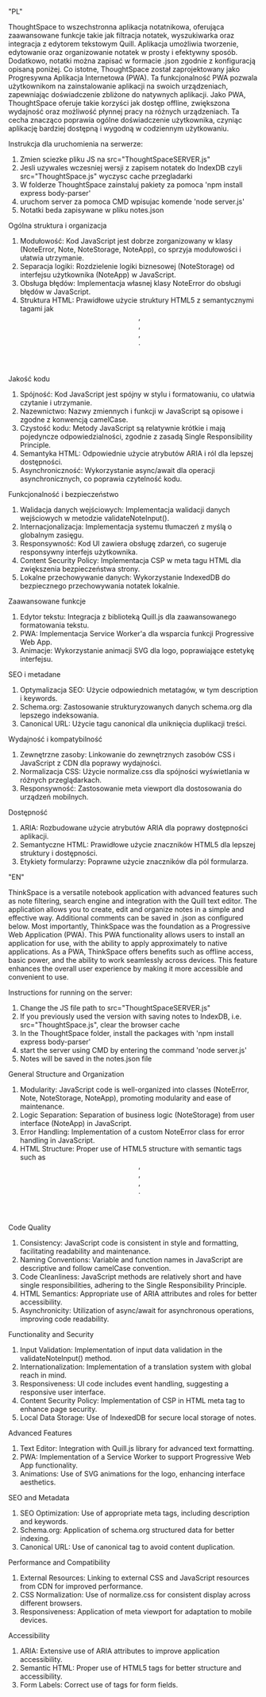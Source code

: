 "PL"

ThoughtSpace to wszechstronna aplikacja notatnikowa, oferująca zaawansowane funkcje takie jak filtracja notatek, wyszukiwarka oraz integracja z edytorem tekstowym Quill. Aplikacja umożliwia tworzenie, edytowanie oraz organizowanie notatek w prosty i efektywny sposób. Dodatkowo, notatki można zapisać w formacie .json zgodnie z konfiguracją opisaną poniżej.
Co istotne, ThoughtSpace został zaprojektowany jako Progresywna Aplikacja Internetowa (PWA). Ta funkcjonalność PWA pozwala użytkownikom na zainstalowanie aplikacji na swoich urządzeniach, zapewniając doświadczenie zbliżone do natywnych aplikacji. Jako PWA, ThoughtSpace oferuje takie korzyści jak dostęp offline, zwiększona wydajność oraz możliwość płynnej pracy na różnych urządzeniach. Ta cecha znacząco poprawia ogólne doświadczenie użytkownika, czyniąc aplikację bardziej dostępną i wygodną w codziennym użytkowaniu.

Instrukcja dla uruchomienia na serwerze:

1. Zmien sciezke pliku JS na src="ThoughtSpaceSERVER.js"
2. Jesli uzywales wczesniej wersji z zapisem notatek do IndexDB czyli src="ThoughtSpace.js" wyczysc cache przegladarki
3. W folderze ThoughtSpace zainstaluj pakiety za pomoca 'npm install express body-parser'
4. uruchom server za pomoca CMD wpisujac komende 'node server.js'
5. Notatki beda zapisywane w pliku notes.json

Ogólna struktura i organizacja

1. Modułowość: Kod JavaScript jest dobrze zorganizowany w klasy (NoteError, Note, NoteStorage, NoteApp), co sprzyja modułowości i 
   ułatwia utrzymanie.
2. Separacja logiki: Rozdzielenie logiki biznesowej (NoteStorage) od interfejsu użytkownika (NoteApp) w JavaScript.
3. Obsługa błędów: Implementacja własnej klasy NoteError do obsługi błędów w JavaScript.
4. Struktura HTML: Prawidłowe użycie struktury HTML5 z semantycznymi tagami jak <header>, <main>, <section>, <footer>.

Jakość kodu

1. Spójność: Kod JavaScript jest spójny w stylu i formatowaniu, co ułatwia czytanie i utrzymanie.
2. Nazewnictwo: Nazwy zmiennych i funkcji w JavaScript są opisowe i zgodne z konwencją camelCase.
3. Czystość kodu: Metody JavaScript są relatywnie krótkie i mają pojedyncze odpowiedzialności, zgodnie z zasadą
   Single Responsibility Principle.
4. Semantyka HTML: Odpowiednie użycie atrybutów ARIA i ról dla lepszej dostępności.
5. Asynchroniczność: Wykorzystanie async/await dla operacji asynchronicznych, co poprawia czytelność kodu.

Funkcjonalność i bezpieczeństwo

1. Walidacja danych wejściowych: Implementacja walidacji danych wejściowych w metodzie validateNoteInput().
2. Internacjonalizacja: Implementacja systemu tłumaczeń z myślą o globalnym zasięgu.
3. Responsywność: Kod UI zawiera obsługę zdarzeń, co sugeruje responsywny interfejs użytkownika.
4. Content Security Policy: Implementacja CSP w meta tagu HTML dla zwiększenia bezpieczeństwa strony.
5. Lokalne przechowywanie danych: Wykorzystanie IndexedDB do bezpiecznego przechowywania notatek lokalnie.

Zaawansowane funkcje

1. Edytor tekstu: Integracja z biblioteką Quill.js dla zaawansowanego formatowania tekstu.
2. PWA: Implementacja Service Worker'a dla wsparcia funkcji Progressive Web App.
3. Animacje: Wykorzystanie animacji SVG dla logo, poprawiające estetykę interfejsu.

SEO i metadane

1. Optymalizacja SEO: Użycie odpowiednich metatagów, w tym description i keywords.
2. Schema.org: Zastosowanie strukturyzowanych danych schema.org dla lepszego indeksowania.
3. Canonical URL: Użycie tagu canonical dla uniknięcia duplikacji treści.

Wydajność i kompatybilność

1. Zewnętrzne zasoby: Linkowanie do zewnętrznych zasobów CSS i JavaScript z CDN dla poprawy wydajności.
2. Normalizacja CSS: Użycie normalize.css dla spójności wyświetlania w różnych przeglądarkach.
3. Responsywność: Zastosowanie meta viewport dla dostosowania do urządzeń mobilnych.

Dostępność

1. ARIA: Rozbudowane użycie atrybutów ARIA dla poprawy dostępności aplikacji.
2. Semantyczne HTML: Prawidłowe użycie znaczników HTML5 dla lepszej struktury i dostępności.
3. Etykiety formularzy: Poprawne użycie znaczników <label> dla pól formularza.

"EN"

ThinkSpace is a versatile notebook application with advanced features such as note filtering, search engine and integration with the Quill text editor. The application allows you to create, edit and organize notes in a simple and effective way. Additional comments can be saved in .json as configured below.
Most importantly, ThinkSpace was the foundation as a Progressive Web Application (PWA). This PWA functionality allows users to install an application for use, with the ability to apply approximately to native applications. As a PWA, ThinkSpace offers benefits such as offline access, basic power, and the ability to work seamlessly across devices. This feature enhances the overall user experience by making it more accessible and convenient to use.

Instructions for running on the server:

1. Change the JS file path to src="ThoughtSpaceSERVER.js"
2. If you previously used the version with saving notes to IndexDB, i.e. src="ThoughtSpace.js", clear the browser cache
3. In the ThoughtSpace folder, install the packages with 'npm install express body-parser'
4. start the server using CMD by entering the command 'node server.js'
5. Notes will be saved in the notes.json file

General Structure and Organization

1. Modularity: JavaScript code is well-organized into classes (NoteError, Note, NoteStorage, NoteApp), promoting modularity and ease
   of maintenance.
2. Logic Separation: Separation of business logic (NoteStorage) from user interface (NoteApp) in JavaScript.
3. Error Handling: Implementation of a custom NoteError class for error handling in JavaScript.
4. HTML Structure: Proper use of HTML5 structure with semantic tags such as <header>, <main>, <section>, <footer>.

Code Quality

1. Consistency: JavaScript code is consistent in style and formatting, facilitating readability and maintenance.
2. Naming Conventions: Variable and function names in JavaScript are descriptive and follow camelCase convention.
3. Code Cleanliness: JavaScript methods are relatively short and have single responsibilities, adhering to the
   Single Responsibility Principle.
4. HTML Semantics: Appropriate use of ARIA attributes and roles for better accessibility.
5. Asynchronicity: Utilization of async/await for asynchronous operations, improving code readability.

Functionality and Security

1. Input Validation: Implementation of input data validation in the validateNoteInput() method.
2. Internationalization: Implementation of a translation system with global reach in mind.
3. Responsiveness: UI code includes event handling, suggesting a responsive user interface.
4. Content Security Policy: Implementation of CSP in HTML meta tag to enhance page security.
5. Local Data Storage: Use of IndexedDB for secure local storage of notes.

Advanced Features

1. Text Editor: Integration with Quill.js library for advanced text formatting.
2. PWA: Implementation of a Service Worker to support Progressive Web App functionality.
3. Animations: Use of SVG animations for the logo, enhancing interface aesthetics.

SEO and Metadata

1. SEO Optimization: Use of appropriate meta tags, including description and keywords.
2. Schema.org: Application of schema.org structured data for better indexing.
3. Canonical URL: Use of canonical tag to avoid content duplication.

Performance and Compatibility

1. External Resources: Linking to external CSS and JavaScript resources from CDN for improved performance.
2. CSS Normalization: Use of normalize.css for consistent display across different browsers.
3. Responsiveness: Application of meta viewport for adaptation to mobile devices.

Accessibility

1. ARIA: Extensive use of ARIA attributes to improve application accessibility.
2. Semantic HTML: Proper use of HTML5 tags for better structure and accessibility.
3. Form Labels: Correct use of <label> tags for form fields.
